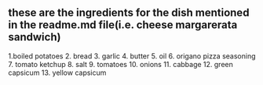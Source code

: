 ## these are the ingredients for the dish mentioned in the readme.md file(i.e. cheese margarerata sandwich)
1.boiled potatoes
2. bread
3. garlic
4. butter
5. oil
6. origano pizza seasoning
7. tomato ketchup
8. salt
9. tomatoes
10. onions
11. cabbage
12. green capsicum
13. yellow capsicum
